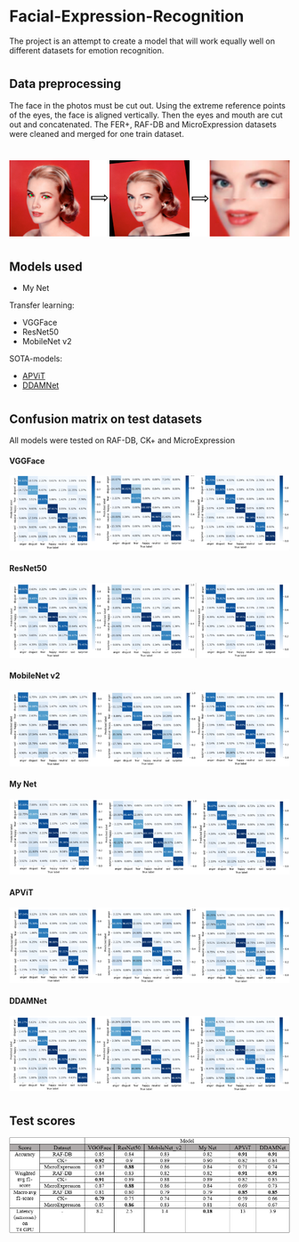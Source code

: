 # Facial-Expression-Recognition

The project is an attempt to create a model that will work equally well on different datasets for emotion recognition.
#
## Data preprocessing

The face in the photos must be cut out. Using the extreme reference points of the eyes, the face is aligned vertically. Then the eyes and mouth are cut out and concatenated.
The FER+, RAF-DB and MicroExpression datasets were cleaned and merged for one train dataset. 
#
![alt text](https://github.com/AlekseiZavalnyi/Facial-Expression-Recognition/blob/main/images/data_preprocessing.png)
#

## Models used
- My Net

Transfer learning:
- VGGFace
- ResNet50
- MobileNet v2

SOTA-models:
- [APViT](https://github.com/youqingxiaozhua/APViT)
- [DDAMNet](https://github.com/simon20010923/DDAMFN)
#
## Confusion matrix on test datasets
All models were tested on RAF-DB, CK+ and MicroExpression

#### VGGFace
![alt text](https://github.com/AlekseiZavalnyi/Facial-Expression-Recognition/blob/main/images/confm_vggface.png)

#### ResNet50
![alt text](https://github.com/AlekseiZavalnyi/Facial-Expression-Recognition/blob/main/images/confm_resnet50.png)

#### MobileNet v2
![alt text](https://github.com/AlekseiZavalnyi/Facial-Expression-Recognition/blob/main/images/confm_mobilenetv2.png)

#### My Net
![alt text](https://github.com/AlekseiZavalnyi/Facial-Expression-Recognition/blob/main/images/confm_mynet.png)

#### APViT
![alt text](https://github.com/AlekseiZavalnyi/Facial-Expression-Recognition/blob/main/images/confm_apvit.png)

#### DDAMNet
![alt text](https://github.com/AlekseiZavalnyi/Facial-Expression-Recognition/blob/main/images/confm_ddamnet.png)
#

## Test scores
![alt text](https://github.com/AlekseiZavalnyi/Facial-Expression-Recognition/blob/main/images/score.png)
